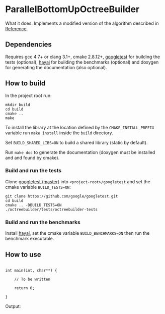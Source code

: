 # ParallelBottomUpOctreeBuilder

What it does.
Implements a modified version of the <Name> algorithm described in [Reference](JournalLink).

## Dependencies

Requires gcc 4.7+ or clang 3.1+, cmake 2.8.12+, [googletest](https://github.com/google/googletest) for building the tests (optional),
[hayai](https://github.com/nickbruun/hayai) for building the benchmarks (optional) and doxygen for generating the documentatíon (also optional).

## How to build

In the project root run:
~~~~~~~~~~~~~{.txt}
mkdir build
cd build
cmake ..
make
~~~~~~~~~~~~~
To install the library at the location defined by the `CMAKE_INSTALL_PREFIX` variable run `make install` inside the `build` directory.

Set `BUILD_SHARED_LIBS=ON` to build a shared library (static by default).

Run `make doc` to generate the documentation (doxygen must be installed and and found by cmake).

### Build and run the tests

Clone [googletest (master)](https://github.com/google/googletest) into `<project-root>/googletest` and set the cmake variable `BUILD_TESTS=ON`:

~~~~~~~~~~~~~{.txt}
git clone https://github.com/google/googletest.git
cd build
cmake .. -DBUILD_TESTS=ON
./octreebuilder/tests/octreebuilder-tests
~~~~~~~~~~~~~

### Build and run the benchmarks

Install [hayai](https://github.com/nickbruun/hayai), set the cmake variable `BUILD_BENCHMARKS=ON` then run the benchmark executable.

## How to use

~~~~~~~~~~~~~{.cpp}

int main(int, char**) {

    // To be written

    return 0;

}

~~~~~~~~~~~~~

Output:
~~~~~~~~~~~~~{.txt}

~~~~~~~~~~~~~
